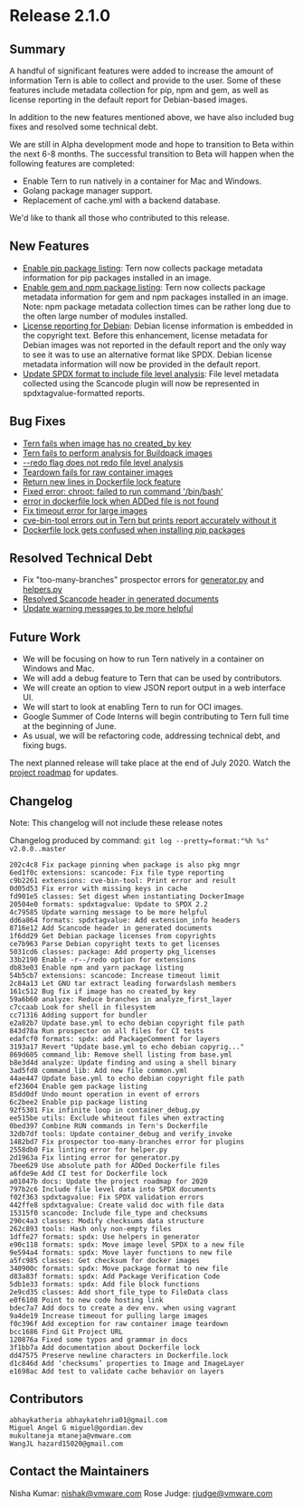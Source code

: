 # Release 2.1.0

## Summary
A handful of significant features were added to increase the amount of information Tern is able to collect and provide to the user. Some of these features include metadata collection for pip, npm and gem, as well as license reporting in the default report for Debian-based images.

In addition to the new features mentioned above, we have also included bug fixes and resolved some technical debt.

We are still in Alpha development mode and hope to transition to Beta within the next 6-8 months. The successful transition to Beta will happen when the following features are completed:
* Enable Tern to run natively in a container for Mac and Windows.
* Golang package manager support.
* Replacement of cache.yml with a backend database.

We'd like to thank all those who contributed to this release.

## New Features
* [Enable pip package listing](https://github.com/tern-tools/tern/issues/149): Tern now collects package metadata information for pip packages installed in an image.
* [Enable gem and npm package listing](https://github.com/tern-tools/tern/issues/609): Tern now collects package metadata information for gem and npm packages installed in an image. Note: npm package metadata collection times can be rather long due to the often large number of modules installed.
* [License reporting for Debian](https://github.com/tern-tools/tern/issues/499): Debian license information is embedded in the copyright text. Before this enhancement, license metadata for Debian images was not reported in the default report and the only way to see it was to use an alternative format like SPDX. Debian license metadata information will now be provided in the default report.
* [Update SPDX format to include file level analysis](https://github.com/tern-tools/tern/issues/586): File level metadata collected using the Scancode plugin will now be represented in spdxtagvalue-formatted reports.

## Bug Fixes
* [Tern fails when image has no created_by key](https://github.com/tern-tools/tern/issues/636)
* [Tern fails to perform analysis for Buildpack images](https://github.com/tern-tools/tern/issues/684)
* [--redo flag does not redo file level analysis](https://github.com/tern-tools/tern/issues/653)
* [Teardown fails for raw container images](https://github.com/tern-tools/tern/issues/628)
* [Return new lines in Dockerfile lock feature](https://github.com/tern-tools/tern/issues/596)
* [Fixed error: chroot: failed to run command '/bin/bash'](https://github.com/tern-tools/tern/issues/644)
* [error in dockerfile lock when ADDed file is not found](https://github.com/tern-tools/tern/issues/642)
* [Fix timeout error for large images](https://github.com/tern-tools/tern/issues/630)
* [cve-bin-tool errors out in Tern but prints report accurately without it](https://github.com/tern-tools/tern/issues/689)
* [Dockerfile lock gets confused when installing pip packages](https://github.com/tern-tools/tern/issues/702)


## Resolved Technical Debt
* Fix "too-many-branches" prospector errors for [generator.py](https://github.com/tern-tools/tern/issues/648) and [helpers.py](https://github.com/tern-tools/tern/issues/647)
* [Resolved Scancode header in generated documents](https://github.com/tern-tools/tern/issues/643)
* [Update warning messages to be more helpful](https://github.com/tern-tools/tern/issues/687)

## Future Work
* We will be focusing on how to run Tern natively in a container on Windows and Mac.
* We will add a debug feature to Tern that can be used by contributors.
* We will create an option to view JSON report output in a web interface UI.
* We will start to look at enabling Tern to run for OCI images.
* Google Summer of Code Interns will begin contributing to Tern full time at the beginning of June.
* As usual, we will be refactoring code, addressing technical debt, and fixing bugs.

The next planned release will take place at the end of July 2020. Watch the [project roadmap](/docs/project-roadmap.md) for updates.

## Changelog

Note: This changelog will not include these release notes

Changelog produced by command: `git log --pretty=format:"%h %s" v2.0.0..master`

```
202c4c8 Fix package pinning when package is also pkg mngr
6ed1f0c extensions: scancode: Fix file type reporting
c9b2261 extensions: cve-bin-tool: Print error and result
0d05d53 Fix error with missing keys in cache
fd901e5 classes: Set digest when instantiating DockerImage
20504e0 formats: spdxtagvalue: Update to SPDX 2.2
4c79585 Update warning message to be more helpful
dd6a864 formats: spdxtagvalue: Add extension_info headers
8716e12 Add Scancode header in generated documents
1f6dd29 Get Debian package licenses from copyrights
ce7b963 Parse Debian copyright texts to get licenses
5031cd6 classes: package: Add property pkg_licenses
33b2190 Enable -r--/redo option for extensions
db83e03 Enable npm and yarn package listing
54b5cb7 extensions: scancode: Increase timeout limit
2c84a13 Let GNU tar extract leading forwardslash members
161c512 Bug fix if image has no created_by key
59a6b60 analyze: Reduce branches in analyze_first_layer
c7ccaab Look for shell in filesystem
cc71316 Adding support for bundler
e2a82b7 Update base.yml to echo debian copyright file path
843d78a Run prospector on all files for CI tests
edafcf0 formats: spdx: add PackageComment for layers
3193a17 Revert "Update base.yml to echo debian copyrig..."
869d605 command_lib: Remove shell listing from base.yml
b8e3d4d analyze: Update finding and using a shell binary
3ad5fd8 command_lib: Add new file common.yml
44ae447 Update base.yml to echo debian copyright file path
ef23604 Enable gem package listing
85dd0df Undo mount operation in event of errors
6c2bee2 Enable pip package listing
92f5301 Fix infinite loop in container_debug.py
ee515be utils: Exclude whiteout files when extracting
0bed397 Combine RUN commands in Tern's Dockerfile
32db7df tools: Update container_debug and verify_invoke
1482bd7 Fix prospector too-many-branches error for plugins
2558db0 Fix linting error for helper.py
2d1963a Fix linting error for generator.py
7bee629 Use absolute path for ADDed Dockerfile files
a6fde9e Add CI test for Dockerfile lock
a01047b docs: Update the project roadmap for 2020
797b2c6 Include file level data into SPDX documents
f02f363 spdxtagvalue: Fix SPDX validation errors
442ffe8 spdxtagvalue: Create valid doc with file data
15315f0 scancode: Include file_type and checksums
290c4a3 classes: Modify checksums data structure
262c893 tools: Hash only non-empty files
1dffe27 formats: spdx: Use helpers in generator
e90c118 formats: spdx: Move image level SPDX to a new file
9e594a4 formats: spdx: Move layer functions to new file
a5fc985 classes: Get checksum for docker images
340900c formats: spdx: Move package format to new file
d83a83f formats: spdx: Add Package Verification Code
5db1e33 formats: spdx: Add file block functions
2e9cd35 classes: Add short_file_type to FileData class
e0f6108 Point to new code hosting link
bdec7a7 Add docs to create a dev env. when using vagrant
9a4de19 Increase timeout for pulling large images
f0c396f Add exception for raw container image teardown
bcc1686 Find Git Project URL
120876a Fixed some typos and grammar in docs
3f1bb7a Add documentation about Dockerfile lock
dd47575 Preserve newline characters in Dockerfile.lock
d1c846d Add ‘checksums’ properties to Image and ImageLayer
e1698ac Add test to validate cache behavior on layers
```

## Contributors

```
abhaykatheria abhaykatehria01@gmail.com
Miguel Angel G miguel@gordian.dev
mukultaneja mtaneja@vmware.com
WangJL hazard15020@gmail.com
```

## Contact the Maintainers

Nisha Kumar: nishak@vmware.com
Rose Judge: rjudge@vmware.com
